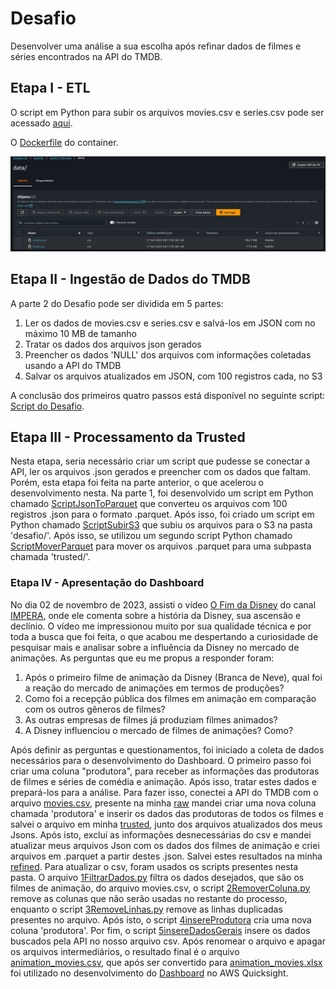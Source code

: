 # Desafio

Desenvolver uma análise a sua escolha após refinar dados de filmes e séries encontrados na API do TMDB.

## Etapa I - ETL

O script em Python para subir os arquivos movies.csv e series.csv pode ser acessado [aqui](Desafio/Script.py).

O [Dockerfile](Dockerfile) do container.

![Print dos arquivos CSV no S3](Desafio.png)

## Etapa II - Ingestão de Dados do TMDB

A parte 2 do Desafio pode ser dividida em 5 partes:

1. Ler os dados de movies.csv e series.csv e salvá-los em JSON com no máximo 10 MB de tamanho
2. Tratar os dados dos arquivos json gerados
3. Preencher os dados 'NULL' dos arquivos com informações coletadas usando a API do TMDB
4. Salvar os arquivos atualizados em JSON, com 100 registros cada, no S3

A conclusão dos primeiros quatro passos está disponível no seguinte script: [Script do Desafio](Desafio-2.py).

## Etapa III - Processamento da Trusted

Nesta etapa, seria necessário criar um script que pudesse se conectar a API, ler os arquivos .json gerados e preencher com os dados que faltam. Porém, esta etapa foi feita na parte anterior, o que acelerou o desenvolvimento nesta. Na parte 1, foi desenvolvido um script em Python chamado [ScriptJsonToParquet](ScriptJsonToParquet.py) que converteu os arquivos com 100 registros .json para o formato .parquet. Após isso, foi criado um script em Python chamado [ScriptSubirS3](ScriptSubirS3.py) que subiu os arquivos para o S3 na pasta 'desafio/'. Após isso, se utilizou um segundo script Python chamado [ScriptMoverParquet](ScriptMoverParquet.py) para mover os arquivos .parquet para uma subpasta chamada 'trusted/'.

### Etapa IV - Apresentação do Dashboard

No dia 02 de novembro de 2023, assisti o vídeo [O Fim da Disney](https://www.youtube.com/watch?v=JAg7OQq9vpA) do canal [IMPERA](https://www.youtube.com/@RenatoIMPERA), onde ele comenta sobre a história da Disney, sua ascensão e declínio. O vídeo me impressionou muito por sua qualidade técnica e por toda a busca que foi feita, o que acabou me despertando a curiosidade de pesquisar mais e analisar sobre a influência da Disney no mercado de animações. As perguntas que eu me propus a responder foram:

1. Após o primeiro filme de animação da Disney (Branca de Neve), qual foi a reação do mercado de animações em termos de produções?
2. Como foi a recepção pública dos filmes em animação em comparação com os outros gêneros de filmes?
3. As outras empresas de filmes já produziam filmes animados?
4. A Disney influenciou o mercado de filmes de animações? Como?

Após definir as perguntas e questionamentos, foi iniciado a coleta de dados necessários para o desenvolvimento do Dashboard. O primeiro passo foi criar uma coluna "produtora", para receber as informações das produtoras de filmes e séries de comédia e animação. Após isso, tratar estes dados e prepará-los para a análise. Para fazer isso, conectei a API do TMDB com o arquivo [movies.csv](https://desafio.s3.amazonaws.com/raw/movies.csv), presente na minha [raw](https://desafio.s3.amazonaws.com/raw/) mandei criar uma nova coluna chamada 'produtora' e inserir os dados das produtoras de todos os filmes e salvei o arquivo em minha [trusted](https://desafio.s3.amazonaws.com/trusted/), junto dos arquivos atualizados dos meus Jsons. Após isto, excluí as informações desnecessárias do csv e mandei atualizar meus arquivos Json com os dados dos filmes de animação e criei arquivos em .parquet a partir destes .json. Salvei estes resultados na minha [refined](https://desafio.s3.amazonaws.com/trusted/). 
Para atualizar o csv, foram usados os scripts presentes nesta pasta. O arquivo [1FiltrarDados.py](1FiltrarDados.py) filtra os dados desejados, que são os filmes de animação, do arquivo movies.csv, o script [2RemoverColuna.py](2RemoverColuna.py) remove as colunas que não serão usadas no restante do processo, enquanto o script [3RemoveLinhas.py](3RemoveLinhas.py) remove as linhas duplicadas presentes no arquivo. Após isto, o script [4insereProdutora](4insereProdutora) cria uma nova coluna 'produtora'. Por fim, o script [5insereDadosGerais](5insereDadosGerais) insere os dados buscados pela API no nosso arquivo csv. Após renomear o arquivo e apagar os arquivos intermediários, o resultado final é o arquivo [animation_movies.csv](animation_movies.csv), que após ser convertido para [animation_movies.xlsx](animation_movies.xlsx) foi utilizado no desenvolvimento do [Dashboard](Dashboard.pdf) no AWS Quicksight.
